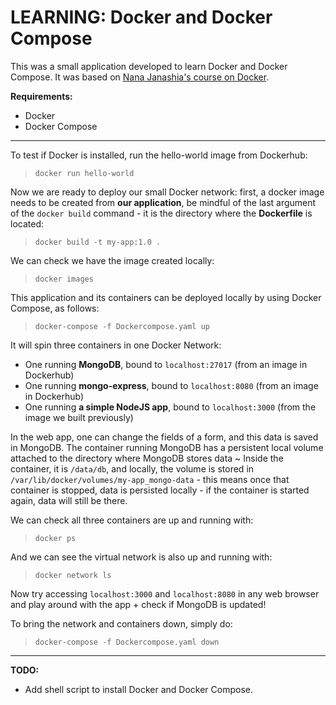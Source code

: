 # **LEARNING:** Docker and Docker Compose

This was a small application developed to learn Docker and Docker Compose. 
It was based on [Nana Janashia's course on Docker](https://youtu.be/3c-iBn73dDE).

**Requirements:**
- Docker 
- Docker Compose

---

To test if Docker is installed, run the hello-world image from Dockerhub:

> `docker run hello-world`

Now we are ready to deploy our small Docker network: first, a docker image needs to be created from **our application**, be mindful of the last argument of the `docker build` command - it is the directory where the **Dockerfile** is located:
 
> `docker build -t my-app:1.0 .`

We can check we have the image created locally:

> `docker images`

This application and its containers can be deployed locally by using Docker Compose, as follows:

> `docker-compose -f Dockercompose.yaml up`

It will spin three containers in one Docker Network:
- One running **MongoDB**, bound to `localhost:27017` (from an image in Dockerhub)
- One running **mongo-express**, bound to `localhost:8080` (from an image in Dockerhub)
- One running **a simple NodeJS app**, bound to `localhost:3000` (from the image we built previously)

In the web app, one can change the fields of a form, and this data is saved in MongoDB. The container running MongoDB has a persistent local volume attached to the directory where MongoDB stores data ~ Inside the container, it is `/data/db`, and locally, the volume is stored in `/var/lib/docker/volumes/my-app_mongo-data` - this means once that container is stopped, data is persisted locally - if the container is started again, data will still be there.

We can check all three containers are up and running with:

> `docker ps`

And we can see the virtual network is also up and running with:

> `docker network ls`

Now try accessing `localhost:3000` and `localhost:8080` in any web browser and play around with the app + check if MongoDB is updated!

To bring the network and containers down, simply do: 

> `docker-compose -f Dockercompose.yaml down`

---
**TODO:**
- Add shell script to install Docker and Docker Compose.

